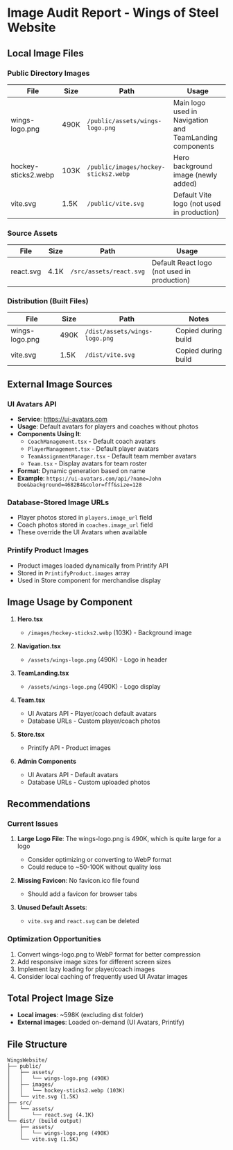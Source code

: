 # Image Audit Report - Wings of Steel Website

## Local Image Files

### Public Directory Images
| File | Size | Path | Usage |
|------|------|------|-------|
| wings-logo.png | 490K | `/public/assets/wings-logo.png` | Main logo used in Navigation and TeamLanding components |
| hockey-sticks2.webp | 103K | `/public/images/hockey-sticks2.webp` | Hero background image (newly added) |
| vite.svg | 1.5K | `/public/vite.svg` | Default Vite logo (not used in production) |

### Source Assets
| File | Size | Path | Usage |
|------|------|------|-------|
| react.svg | 4.1K | `/src/assets/react.svg` | Default React logo (not used in production) |

### Distribution (Built Files)
| File | Size | Path | Notes |
|------|------|------|-------|
| wings-logo.png | 490K | `/dist/assets/wings-logo.png` | Copied during build |
| vite.svg | 1.5K | `/dist/vite.svg` | Copied during build |

## External Image Sources

### UI Avatars API
- **Service**: https://ui-avatars.com
- **Usage**: Default avatars for players and coaches without photos
- **Components Using It**:
  - `CoachManagement.tsx` - Default coach avatars
  - `PlayerManagement.tsx` - Default player avatars  
  - `TeamAssignmentManager.tsx` - Default team member avatars
  - `Team.tsx` - Display avatars for team roster
- **Format**: Dynamic generation based on name
- **Example**: `https://ui-avatars.com/api/?name=John Doe&background=4682B4&color=fff&size=128`

### Database-Stored Image URLs
- Player photos stored in `players.image_url` field
- Coach photos stored in `coaches.image_url` field
- These override the UI Avatars when available

### Printify Product Images
- Product images loaded dynamically from Printify API
- Stored in `PrintifyProduct.images` array
- Used in Store component for merchandise display

## Image Usage by Component

1. **Hero.tsx**
   - `/images/hockey-sticks2.webp` (103K) - Background image

2. **Navigation.tsx**
   - `/assets/wings-logo.png` (490K) - Logo in header

3. **TeamLanding.tsx**
   - `/assets/wings-logo.png` (490K) - Logo display

4. **Team.tsx**
   - UI Avatars API - Player/coach default avatars
   - Database URLs - Custom player/coach photos

5. **Store.tsx**
   - Printify API - Product images

6. **Admin Components**
   - UI Avatars API - Default avatars
   - Database URLs - Custom uploaded photos

## Recommendations

### Current Issues
1. **Large Logo File**: The wings-logo.png is 490K, which is quite large for a logo
   - Consider optimizing or converting to WebP format
   - Could reduce to ~50-100K without quality loss

2. **Missing Favicon**: No favicon.ico file found
   - Should add a favicon for browser tabs

3. **Unused Default Assets**: 
   - `vite.svg` and `react.svg` can be deleted

### Optimization Opportunities
1. Convert wings-logo.png to WebP format for better compression
2. Add responsive image sizes for different screen sizes
3. Implement lazy loading for player/coach images
4. Consider local caching of frequently used UI Avatar images

## Total Project Image Size
- **Local images**: ~598K (excluding dist folder)
- **External images**: Loaded on-demand (UI Avatars, Printify)

## File Structure
```
WingsWebsite/
├── public/
│   ├── assets/
│   │   └── wings-logo.png (490K)
│   ├── images/
│   │   └── hockey-sticks2.webp (103K)
│   └── vite.svg (1.5K)
├── src/
│   └── assets/
│       └── react.svg (4.1K)
└── dist/ (build output)
    ├── assets/
    │   └── wings-logo.png (490K)
    └── vite.svg (1.5K)
```